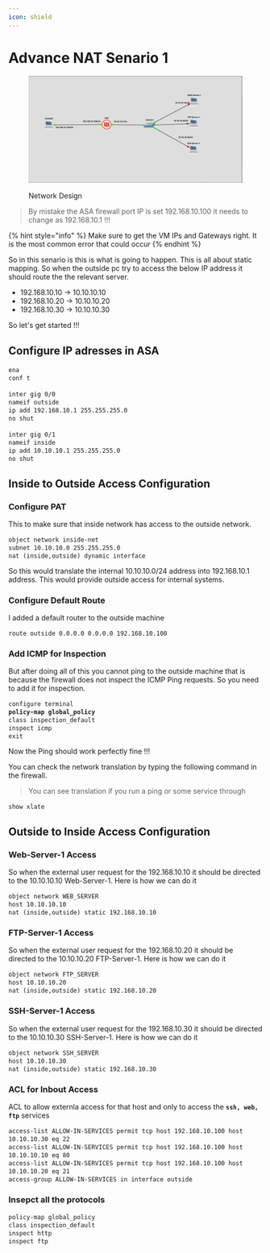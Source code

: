 ```yaml
---
icon: shield
---
```


# Advance NAT Senario 1



<figure><img src="../../.gitbook/assets/Screenshot From 2025-04-30 15-45-21.png" alt=""><figcaption><p>Network Design</p></figcaption></figure>

> By mistake the ASA firewall port IP is set 192.168.10.100 it needs to change as 192.168.10.1 !!!

{% hint style="info" %}
Make sure to get the VM IPs and Gateways right. It is the most common error that could occur
{% endhint %}

So in this senario is this is what is going to happen. This is all about static mapping. So when the outside pc try to access the below IP address it should route the the relevant server.

* 192.168.10.10 -> 10.10.10.10
* 192.168.10.20 -> 10.10.10.20
* 192.168.10.30 -> 10.10.10.30

So let's get started !!!

## Configure IP adresses in ASA

```
ena
conf t

inter gig 0/0
nameif outside
ip add 192.168.10.1 255.255.255.0
no shut

inter gig 0/1
nameif inside
ip add 10.10.10.1 255.255.255.0
no shut

```

## Inside to Outside Access Configuration&#x20;

### Configure PAT&#x20;

This to make sure that inside network has access to the outside network.

```
object network inside-net
subnet 10.10.10.0 255.255.255.0
nat (inside,outside) dynamic interface
```

So this would translate the internal 10.10.10.0/24 address into 192.168.10.1 address. This would provide outside access for internal systems.&#x20;

### Configure Default Route

I added a default router to the outside machine&#x20;

```
route outside 0.0.0.0 0.0.0.0 192.168.10.100
```

### Add ICMP for Inspection

But after doing all of this you cannot ping to the outside machine that is because the firewall does not inspect the ICMP Ping requests. So you need to add it for inspection.

<pre><code>configure terminal
<strong>policy-map global_policy
</strong>class inspection_default
inspect icmp
exit
</code></pre>

Now the Ping should work perfectly fine !!!

You can check the network translation by typing the following command in the firewall.

> You can see translation if you run a ping or some service through&#x20;

```
show xlate
```

## Outside to Inside Access Configuration

### Web-Server-1 Access

So when the external user request for the 192.168.10.10 it should be directed to the 10.10.10.10 Web-Server-1. Here is how we can do it

```
object network WEB_SERVER
host 10.10.10.10
nat (inside,outside) static 192.168.10.10
```

### FTP-Server-1 Access

So when the external user request for the 192.168.10.20 it should be directed to the 10.10.10.20 FTP-Server-1. Here is how we can do it

```
object network FTP_SERVER
host 10.10.10.20
nat (inside,outside) static 192.168.10.20
```

### SSH-Server-1 Access

So when the external user request for the 192.168.10.30 it should be directed to the 10.10.10.30 SSH-Server-1. Here is how we can do it

```
object network SSH_SERVER
host 10.10.10.30
nat (inside,outside) static 192.168.10.30
```

### ACL for Inbout Access

ACL to allow externla access for that host and only to access the **`ssh, web, ftp`** services

```
access-list ALLOW-IN-SERVICES permit tcp host 192.168.10.100 host 10.10.10.30 eq 22
access-list ALLOW-IN-SERVICES permit tcp host 192.168.10.100 host 10.10.10.10 eq 80
access-list ALLOW-IN-SERVICES permit tcp host 192.168.10.100 host 10.10.10.20 eq 21
access-group ALLOW-IN-SERVICES in interface outside
```

### Insepct all the protocols

```
policy-map global_policy
class inspection_default
inspect http
inspect ftp

```

































































